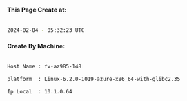 
   
#### This Page Create at:

```bash

2024-02-04 - 05:32:23 UTC

```

#### Create By Machine:

```bash

Host Name : fv-az985-148

platform  : Linux-6.2.0-1019-azure-x86_64-with-glibc2.35

Ip Local  : 10.1.0.64

```

